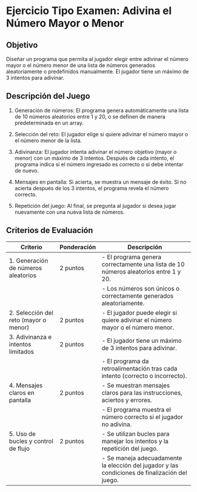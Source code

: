 # Ejercicio Tipo Examen: Adivina el Número Mayor o Menor

## Objetivo

Diseñar un programa que permita al jugador elegir entre adivinar el número mayor o el número menor de una lista de números generados aleatoriamente o predefinidos manualmente. El jugador tiene un máximo de 3 intentos para adivinar.

## Descripción del Juego

1. Generación de números: El programa genera automáticamente una lista de 10 números aleatorios entre 1 y 20, o se definen de manera predeterminada en un array.

2. Selección del reto: El jugador elige si quiere adivinar el número mayor o el número menor de la lista.

3. Adivinanza: El jugador intenta adivinar el número objetivo (mayor o menor) con un máximo de 3 intentos. Después de cada intento, el programa indica si el número ingresado es correcto o si debe intentar de nuevo.

4. Mensajes en pantalla: Si acierta, se muestra un mensaje de éxito. Si no acierta después de los 3 intentos, el programa revela el número correcto.

5. Repetición del juego:
Al final, se pregunta al jugador si desea jugar nuevamente con una nueva lista de números.

## Criterios de Evaluación

| Criterio                                                                                       | Ponderación | Descripción                                                                                    |
|------------------------------------------------------------------------------------------------|-------------|------------------------------------------------------------------------------------------------|
| 1. Generación de números aleatorios                                                            | 2 puntos    | - El programa genera correctamente una lista de 10 números aleatorios entre 1 y 20.            |
|                                                                                                |             | - Los números son únicos o correctamente generados aleatoriamente.                             |
| 2. Selección del reto (mayor o menor)                                                          | 2 puntos    | - El jugador puede elegir si quiere adivinar el número mayor o el número menor.                |
| 3. Adivinanza e intentos limitados                                                             | 2 puntos    | - El jugador tiene un máximo de 3 intentos para adivinar.                                      |
|                                                                                                |             | - El programa da retroalimentación tras cada intento (correcto o incorrecto).                  |
| 4. Mensajes claros en pantalla                                                                 | 2 puntos    | - Se muestran mensajes claros para las instrucciones, aciertos y errores.                      |
|                                                                                                |             | - El programa muestra el número correcto si el jugador no adivina.                             |
| 5. Uso de bucles y control de flujo                                                            | 2 puntos    | - Se utilizan bucles para manejar los intentos y la repetición del juego.                      |
|                                                                                                |             | - Se maneja adecuadamente la elección del jugador y las condiciones de finalización del juego. |
